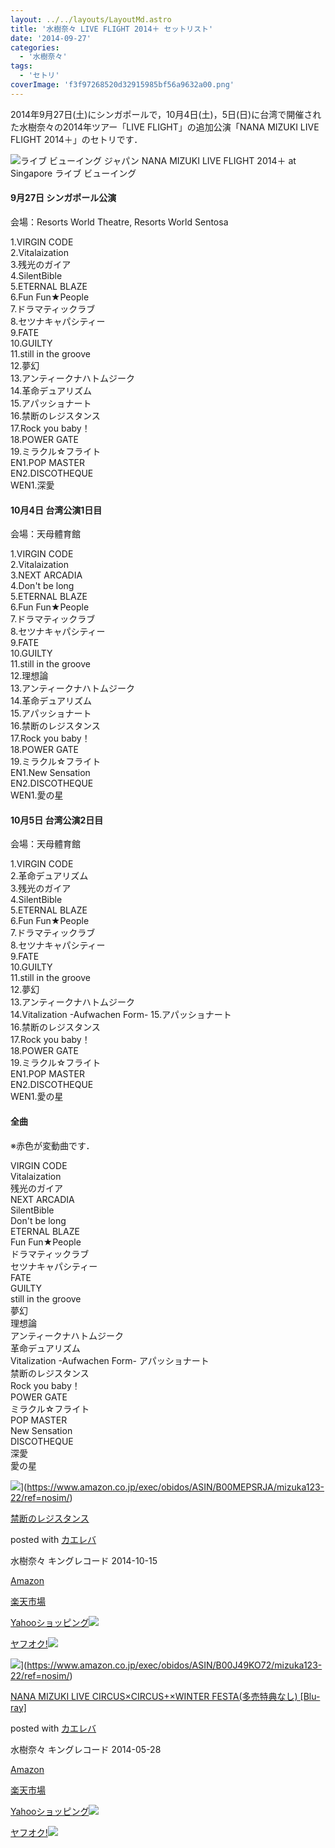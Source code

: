 ```yaml
---
layout: ../../layouts/LayoutMd.astro
title: '水樹奈々 LIVE FLIGHT 2014＋ セットリスト'
date: '2014-09-27'
categories:
  - '水樹奈々'
tags:
  - 'セトリ'
coverImage: 'f3f97268520d32915985bf56a9632a00.png'
---
```


2014年9月27日(土)にシンガポールで，10月4日(土)，5日(日)に台湾で開催された水樹奈々の2014年ツアー「LIVE FLIGHT」の追加公演「NANA MIZUKI LIVE FLIGHT 2014＋」のセトリです．

![ライブ ビューイング ジャパン NANA MIZUKI LIVE FLIGHT 2014＋ at Singapore ライブ ビューイング](/archive/images/f3f97268520d32915985bf56a9632a00.png 'ライブ・ビューイング・ジャパン___NANA_MIZUKI_LIVE_FLIGHT_2014＋_at_Singapore_ライブ・ビューイング.png')

#### 9月27日 シンガポール公演

会場：Resorts World Theatre, Resorts World Sentosa

1.VIRGIN CODE  
2.Vitalaization  
3.残光のガイア  
4.SilentBible  
5.ETERNAL BLAZE  
6.Fun Fun★People  
7.ドラマティックラブ  
8.セツナキャパシティー  
9.FATE  
10.GUILTY  
11.still in the groove  
12.夢幻  
13.アンティークナハトムジーク  
14.革命デュアリズム  
15.アパッショナート  
16.禁断のレジスタンス  
17.Rock you baby！  
18.POWER GATE  
19.ミラクル☆フライト  
EN1.POP MASTER  
EN2.DISCOTHEQUE  
WEN1.深愛

#### 10月4日 台湾公演1日目

会場：天母體育館

1.VIRGIN CODE  
2.Vitalaization  
3.NEXT ARCADIA  
4.Don't be long  
5.ETERNAL BLAZE  
6.Fun Fun★People  
7.ドラマティックラブ  
8.セツナキャパシティー  
9.FATE  
10.GUILTY  
11.still in the groove  
12.理想論  
13.アンティークナハトムジーク  
14.革命デュアリズム  
15.アパッショナート  
16.禁断のレジスタンス  
17.Rock you baby！  
18.POWER GATE  
19.ミラクル☆フライト  
EN1.New Sensation  
EN2.DISCOTHEQUE  
WEN1.愛の星

#### 10月5日 台湾公演2日目

会場：天母體育館

1.VIRGIN CODE  
2.革命デュアリズム  
3.残光のガイア  
4.SilentBible  
5.ETERNAL BLAZE  
6.Fun Fun★People  
7.ドラマティックラブ  
8.セツナキャパシティー  
9.FATE  
10.GUILTY  
11.still in the groove  
12.夢幻  
13.アンティークナハトムジーク  
14.Vitalization -Aufwachen Form- 15.アパッショナート  
16.禁断のレジスタンス  
17.Rock you baby！  
18.POWER GATE  
19.ミラクル☆フライト  
EN1.POP MASTER  
EN2.DISCOTHEQUE  
WEN1.愛の星

#### 全曲

※赤色が変動曲です．

VIRGIN CODE  
Vitalaization  
残光のガイア  
NEXT ARCADIA  
SilentBible  
Don't be long  
ETERNAL BLAZE  
Fun Fun★People  
ドラマティックラブ  
セツナキャパシティー  
FATE  
GUILTY  
still in the groove  
夢幻  
理想論  
アンティークナハトムジーク  
革命デュアリズム  
Vitalization -Aufwachen Form-
アパッショナート  
禁断のレジスタンス  
Rock you baby！  
POWER GATE  
ミラクル☆フライト  
POP MASTER  
New Sensation  
DISCOTHEQUE  
深愛  
愛の星

![](/archive/images/51Zae9HNuvL._SL160_.jpg)](https://www.amazon.co.jp/exec/obidos/ASIN/B00MEPSRJA/mizuka123-22/ref=nosim/)

[禁断のレジスタンス](https://www.amazon.co.jp/exec/obidos/ASIN/B00MEPSRJA/mizuka123-22/ref=nosim/)

posted with [カエレバ](http://kaereba.com)

水樹奈々 キングレコード 2014-10-15

[Amazon](http://www.amazon.co.jp/gp/search?keywords=%8B%D6%92f%82%CC%83%8C%83W%83X%83%5E%83%93%83X&__mk_ja_JP=%83J%83%5E%83J%83i&tag=mizuka123-22 'アマゾン')

[楽天市場](http://hb.afl.rakuten.co.jp/hgc/032b53ee.4b34c5ee.0f4a541e.f440145e/?pc=http%3A%2F%2Fsearch.rakuten.co.jp%2Fsearch%2Fmall%2F%25E7%25A6%2581%25E6%2596%25AD%25E3%2581%25AE%25E3%2583%25AC%25E3%2582%25B8%25E3%2582%25B9%25E3%2582%25BF%25E3%2583%25B3%25E3%2582%25B9%2F-%2Ff.1-p.1-s.1-sf.0-st.A-v.2%3Fx%3D0%26scid%3Daf_ich_link_urltxt%26m%3Dhttp%3A%2F%2Fm.rakuten.co.jp%2F '楽天市場')

[Yahooショッピング![](//ad.jp.ap.valuecommerce.com/servlet/gifbanner?sid=3066752&pid=881990642)](//ck.jp.ap.valuecommerce.com/servlet/referral?sid=3066752&pid=881990642&vc_url=http%3A%2F%2Fshopping.search.yahoo.co.jp%2Fsearch%3FuIv%3Don%26ei%3DUTF-8%26tab_ex%3Dcommerce%26slider%3D0%26va%3D%25E7%25A6%2581%25E6%2596%25AD%25E3%2581%25AE%25E3%2583%25AC%25E3%2582%25B8%25E3%2582%25B9%25E3%2582%25BF%25E3%2583%25B3%25E3%2582%25B9 'Yahooショッピング')

[ヤフオク!![](//ad.jp.ap.valuecommerce.com/servlet/gifbanner?sid=3066752&pid=881990645)](//ck.jp.ap.valuecommerce.com/servlet/referral?sid=3066752&pid=881990645&vc_url=http%3A%2F%2Fauctions.search.yahoo.co.jp%2Fsearch%3Fvo%3D%26ve%3D%26auccat%3D0%26aucminprice%3D%26aucmaxprice%3D%26aucmin_bidorbuy_price%3D%26aucmax_bidorbuy_price%3D%26loc_cd%3D0%26abatch%3D0%26istatus%3D0%26filtered%3D1%26ei%3DUTF-8%26tab_ex%3Dcommerce%26va%3D%25E7%25A6%2581%25E6%2596%25AD%25E3%2581%25AE%25E3%2583%25AC%25E3%2582%25B8%25E3%2582%25B9%25E3%2582%25BF%25E3%2583%25B3%25E3%2582%25B9 'ヤフオク!')

![](/archive/images/51h1%2BUnWjjL._SL160_.jpg)](https://www.amazon.co.jp/exec/obidos/ASIN/B00J49KO72/mizuka123-22/ref=nosim/)

[NANA MIZUKI LIVE CIRCUS×CIRCUS+×WINTER FESTA(多売特典なし) \[Blu-ray\]](https://www.amazon.co.jp/exec/obidos/ASIN/B00J49KO72/mizuka123-22/ref=nosim/)

posted with [カエレバ](http://kaereba.com)

水樹奈々 キングレコード 2014-05-28

[Amazon](http://www.amazon.co.jp/gp/search?keywords=NANA%20MIZUKI%20LIVE%20CIRCUS%81~CIRCUS%20%81~WINTER%20FESTA%28%91%BD%94%84%93%C1%93T%82%C8%82%B5%29%20%5BBlu-ray%5D&__mk_ja_JP=%83J%83%5E%83J%83i&tag=mizuka123-22 'アマゾン')

[楽天市場](http://hb.afl.rakuten.co.jp/hgc/032b53ee.4b34c5ee.0f4a541e.f440145e/?pc=http%3A%2F%2Fsearch.rakuten.co.jp%2Fsearch%2Fmall%2FNANA%2520MIZUKI%2520LIVE%2520CIRCUS%25C3%2597CIRCUS%2520%25C3%2597WINTER%2520FESTA%2528%25E5%25A4%259A%25E5%25A3%25B2%25E7%2589%25B9%25E5%2585%25B8%25E3%2581%25AA%25E3%2581%2597%2529%2520%255BBlu-ray%255D%2F-%2Ff.1-p.1-s.1-sf.0-st.A-v.2%3Fx%3D0%26scid%3Daf_ich_link_urltxt%26m%3Dhttp%3A%2F%2Fm.rakuten.co.jp%2F '楽天市場')

[Yahooショッピング![](//ad.jp.ap.valuecommerce.com/servlet/gifbanner?sid=3066752&pid=881990642)](//ck.jp.ap.valuecommerce.com/servlet/referral?sid=3066752&pid=881990642&vc_url=http%3A%2F%2Fshopping.search.yahoo.co.jp%2Fsearch%3FuIv%3Don%26ei%3DUTF-8%26tab_ex%3Dcommerce%26slider%3D0%26va%3DNANA%2520MIZUKI%2520LIVE%2520CIRCUS%25C3%2597CIRCUS%2520%25C3%2597WINTER%2520FESTA%2528%25E5%25A4%259A%25E5%25A3%25B2%25E7%2589%25B9%25E5%2585%25B8%25E3%2581%25AA%25E3%2581%2597%2529%2520%255BBlu-ray%255D 'Yahooショッピング')

[ヤフオク!![](//ad.jp.ap.valuecommerce.com/servlet/gifbanner?sid=3066752&pid=881990645)](//ck.jp.ap.valuecommerce.com/servlet/referral?sid=3066752&pid=881990645&vc_url=http%3A%2F%2Fauctions.search.yahoo.co.jp%2Fsearch%3Fvo%3D%26ve%3D%26auccat%3D0%26aucminprice%3D%26aucmaxprice%3D%26aucmin_bidorbuy_price%3D%26aucmax_bidorbuy_price%3D%26loc_cd%3D0%26abatch%3D0%26istatus%3D0%26filtered%3D1%26ei%3DUTF-8%26tab_ex%3Dcommerce%26va%3DNANA%2520MIZUKI%2520LIVE%2520CIRCUS%25C3%2597CIRCUS%2520%25C3%2597WINTER%2520FESTA%2528%25E5%25A4%259A%25E5%25A3%25B2%25E7%2589%25B9%25E5%2585%25B8%25E3%2581%25AA%25E3%2581%2597%2529%2520%255BBlu-ray%255D 'ヤフオク!')
